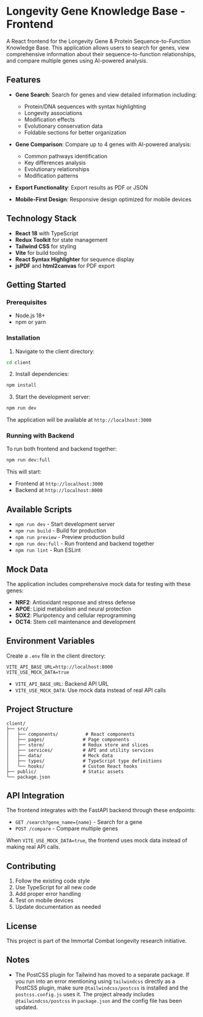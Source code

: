 # Longevity Gene Knowledge Base - Frontend

A React frontend for the Longevity Gene & Protein Sequence-to-Function Knowledge Base. This application allows users to search for genes, view comprehensive information about their sequence-to-function relationships, and compare multiple genes using AI-powered analysis.

## Features

- **Gene Search**: Search for genes and view detailed information including:
  - Protein/DNA sequences with syntax highlighting
  - Longevity associations
  - Modification effects
  - Evolutionary conservation data
  - Foldable sections for better organization

- **Gene Comparison**: Compare up to 4 genes with AI-powered analysis:
  - Common pathways identification
  - Key differences analysis
  - Evolutionary relationships
  - Modification patterns

- **Export Functionality**: Export results as PDF or JSON

- **Mobile-First Design**: Responsive design optimized for mobile devices

## Technology Stack

- **React 18** with TypeScript
- **Redux Toolkit** for state management
- **Tailwind CSS** for styling
- **Vite** for build tooling
- **React Syntax Highlighter** for sequence display
- **jsPDF** and **html2canvas** for PDF export

## Getting Started

### Prerequisites

- Node.js 18+ 
- npm or yarn

### Installation

1. Navigate to the client directory:
```bash
cd client
```

2. Install dependencies:
```bash
npm install
```

3. Start the development server:
```bash
npm run dev
```

The application will be available at `http://localhost:3000`

### Running with Backend

To run both frontend and backend together:

```bash
npm run dev:full
```

This will start:
- Frontend at `http://localhost:3000`
- Backend at `http://localhost:8000`

## Available Scripts

- `npm run dev` - Start development server
- `npm run build` - Build for production
- `npm run preview` - Preview production build
- `npm run dev:full` - Run frontend and backend together
- `npm run lint` - Run ESLint

## Mock Data

The application includes comprehensive mock data for testing with these genes:
- **NRF2**: Antioxidant response and stress defense
- **APOE**: Lipid metabolism and neural protection  
- **SOX2**: Pluripotency and cellular reprogramming
- **OCT4**: Stem cell maintenance and development

## Environment Variables

Create a `.env` file in the client directory:

```
VITE_API_BASE_URL=http://localhost:8000
VITE_USE_MOCK_DATA=true
```

- `VITE_API_BASE_URL`: Backend API URL
- `VITE_USE_MOCK_DATA`: Use mock data instead of real API calls

## Project Structure

```
client/
├── src/
│   ├── components/          # React components
│   ├── pages/              # Page components
│   ├── store/              # Redux store and slices
│   ├── services/           # API and utility services
│   ├── data/               # Mock data
│   ├── types/              # TypeScript type definitions
│   └── hooks/              # Custom React hooks
├── public/                 # Static assets
└── package.json
```

## API Integration

The frontend integrates with the FastAPI backend through these endpoints:

- `GET /search?gene_name={name}` - Search for a gene
- `POST /compare` - Compare multiple genes

When `VITE_USE_MOCK_DATA=true`, the frontend uses mock data instead of making real API calls.

## Contributing

1. Follow the existing code style
2. Use TypeScript for all new code
3. Add proper error handling
4. Test on mobile devices
5. Update documentation as needed

## License

This project is part of the Immortal Combat longevity research initiative.

## Notes

- The PostCSS plugin for Tailwind has moved to a separate package. If you run into an error mentioning using `tailwindcss` directly as a PostCSS plugin, make sure `@tailwindcss/postcss` is installed and the `postcss.config.js` uses it. The project already includes `@tailwindcss/postcss` in `package.json` and the config file has been updated.

